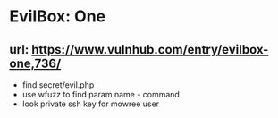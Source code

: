 # EvilBox: One

## url: https://www.vulnhub.com/entry/evilbox-one,736/

- find secret/evil.php
- use wfuzz to find param name - command
- look private ssh key for mowree user
